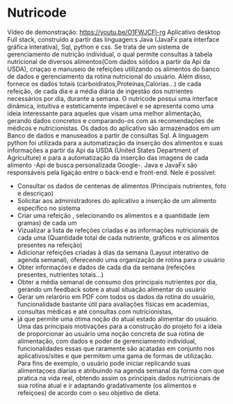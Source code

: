# Nutricode
  Vídeo de demonstração: https://youtu.be/O1FWJCFl-rg
  Aplicativo desktop Full stack, construído a partir das linguagen:s Java (JavaFx para interface gráfica interativa), Sql, python e css. Se trata de um sistema de gerenciamento de nutrição individual, o qual permite 
consultas à tabela nutricional de diversos alimentos(Com dados sólidos a partir da Api da USDA), criaçao e manuseio de refeições utilizando os alimentos do banco de dados e gerenciamento
da rotina nutricional do usuário. Além disso, fornece os dados totais (carboidratos,Proteínas,Calorias...) de cada refeição, de cada dia e a média diária de ingestão dos nutrientes 
necessários por dia, durante a semana. O nutricode possui uma interface dinâmica, intuitiva e esteticamente impecável e se apresenta como uma ideia interessante para aqueles que visam
uma melhor alimentação, gerando dados concretos e comparando-os com as recomendações de médicos e nutricionistas. 
  Os dados do aplicativo são armazenados em um Banco de dados e manuseados a partir de consultas Sql. A linguagem python foi utilizada para a automatização da inserção dos alimentos e suas 
informações a partir da Api da USDA (United States Department of Agriculture) e para a automatização da inserção das imagens de cada alimento -Api de busca personalizada Google-.
Java e JavaFx são responsáveis pela ligação entre o back-end e front-end.
Nele é possível: 
* Consultar os dados de centenas de alimentos (Principais nutrientes, foto e descriçao)
* Solicitar aos administradores do aplicativo a inserção de um alimento específico no sistema
* Criar uma refeição , selecionando os alimentos e a quantidade (em gramas) de cada um
* Vizualizar a lista de refeções criadas e as informações nutricionais de cada uma (Quantidade total de cada nutriente, gráficos e os alimentos presentes na refeição)
* Adicionar refeições criadas à dias da semana (Layout interativo de agenda semanal), oferecendo uma organização de rotina para o usuário
* Obter informações e dados de cada dia da semana (refeições presentes, nutrientes totais...)
* Obter a média semanal de consumo dos principais nutrientes por dia, gerando um feedback sobre a atual situação alimentar do usuário
* Gerar um relarório em PDF com todos os dados da rotina do usuário, funcionalidade bastante útil para avaliações físicas em academias, consultas médicas e até consultas com nutricionistas,
*  já que permite uma ótima noção do atual estado alimentar do usuário.
 Uma das principais motivações para a construção do projeto foi a ideia de proporcionar ao usuário uma noção concreta de sua rotina de alimentação, com dados e poder de gerenciamento individual, 
 funcionalidades essas que raramente são acatadas em conjunto nos aplicativos/sites e que permitem uma gama de formas de utilização.
Para fins de exemplo, o usuário pode iniciar replicando suas alimentaçoes díarias e atribuindo na agenda semanal da forma com que pratica na vida real, obtendo assim os principais dados nutricionais de sua rotina atual e ir adaptando gradativamente (os alimentos e refeiçoes) de acordo com o seu objetivo de dieta.
